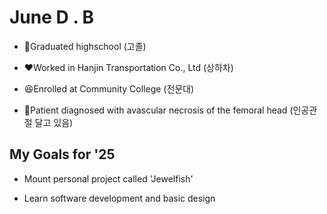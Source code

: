 # June  D . B

* 🌈Graduated highschool                                          (고졸)

* ❤️Worked in Hanjin Transportation Co., Ltd                      (상하차)

* 😆Enrolled at Community College                                 (전문대)

* 🌟Patient diagnosed with avascular necrosis of the femoral head (인공관절 달고 있음)



## My Goals for '25

* Mount personal project called 'Jewelfish'

* Learn software development and basic design
